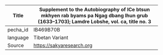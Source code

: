|Title | Supplement to the Autobiography of lCe btsun mkhyen rab byams pa Ngag dbang lhun grub (1633–1703); Lamdre Lobshe, vol. ca, title no. 3 
| --- | --- 
|pecha_id | IB469B70B
|language | Tibetan Variant
|Source | https://sakyaresearch.org